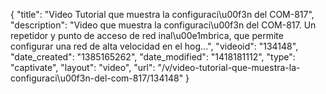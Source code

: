 {
    "title": "Video Tutorial que muestra la configuraci\u00f3n del COM-817",
    "description": "Video que muestra la configuraci\u00f3n del COM-817. Un repetidor y punto de acceso de red inal\u00e1mbrica, que permite configurar una red de alta velocidad en el hog...",
    "videoid": "134148",
    "date_created": "1385165262",
    "date_modified": "1418181112",
    "type": "captivate",
    "layout": "video",
    "url": "\/v\/video-tutorial-que-muestra-la-configuraci\u00f3n-del-com-817\/134148"
}